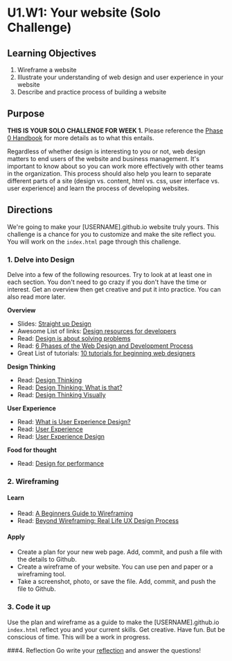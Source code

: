 # U1.W1: Your website (Solo Challenge)


## Learning Objectives
1. Wireframe a website 
2. Illustrate your understanding of web design and user experience in your website
3. Describe and practice process of building a website


## Purpose

**THIS IS YOUR SOLO CHALLENGE FOR WEEK 1.** Please reference the <a href="https://github.com/Devbootcamp/phase_0_handbook/" target="_blank">Phase 0 Handbook</a> for more details as to what this entails. 

Regardless of whether design is interesting to you or not, web design matters to end users of the website and business management.  It's important to know about so you can work more effectively with other teams in the organization.  This process should also help you learn to separate different parts of a site (design vs. content, html vs. css, user interface vs. user experience) and learn the process of developing websites.


## Directions
 
 We're going to make your [USERNAME].github.io website truly yours.  This challenge is a chance for you to customize and make the site reflect you.  You will work on the `index.html` page through this challenge.
 
### 1. Delve into Design

Delve into a few of the following resources.  Try to look at at least one in each section.  You don't need to go crazy if you don't have the time or interest.  Get an overview then get creative and put it into practice. You can also read more later.
 
**Overview**
* Slides: <a href="https://speakerdeck.com/jenmyers/straight-up-design" target="_blank">Straight up Design</a>
* Awesome List of links: <a href="https://gist.github.com/jenmyers/7354863" target="_blank">Design resources for developers</a>
* Read: <a href="http://www.smashingmagazine.com/2011/08/24/design-solving-problems/" target="_blank">Design is about solving problems</a>
* Read: <a href="http://www.idesignstudios.com/blog/web-design/phases-web-design-development-process/#.UxuuUuddUtU" target="_blank">6 Phases of the Web Design and Development Process</a>
* Great List of tutorials: <a href="http://code.tutsplus.com/articles/10-hand-picked-tutorials-for-beginning-web-designers--net-9341" target="_blank">10 tutorials for beginning web designers</a>

**Design Thinking**
* Read: <a href="http://en.wikipedia.org/wiki/Design_thinking" target="_blank">Design Thinking</a>
* Read: <a href="http://www.fastcompany.com/919258/design-thinking-what" target="_blank">Design Thinking: What is that?</a>
* Read: <a href="http://visual.ly/what-design-thinking" target="_blank">Design Thinking Visually</a>

**User Experience**
* Read: <a href="http://uxdesign.smashingmagazine.com/2010/10/05/what-is-user-experience-design-overview-tools-and-resources/" target="_blank">What is User Experience Design?</a>
* Read: <a href="http://en.wikipedia.org/wiki/User_experience" target="_blank">User Experience</a>
* Read: <a href="https://github.com/Devbootcamp/phase_0_unit_1/edit/master/week_1/creative_challenge/readme.md" target="_blank">User Experience Design</a>


**Food for thought**
* Read: <a href="https://speakerdeck.com/lara/design-for-performance" target="_blank">Design for performance</a>

### 2. Wireframing

#### Learn

* Read: <a href="http://webdesign.tutsplus.com/tutorials/a-beginners-guide-to-wireframing--webdesign-7399" target="_blank">A Beginners Guide to Wireframing</a>
* Read: <a href="http://uxdesign.smashingmagazine.com/2012/08/29/beyond-wireframing-real-life-ux-design-process/" target="_blank">Beyond Wireframing: Real Life UX Design Process</a>

#### Apply

* Create a plan for your new web page.  Add, commit, and push a file with the details to Github.
* Create a wireframe of your website.  You can use pen and paper or a wireframing tool.  
* Take a screenshot, photo, or save the file.  Add, commit, and push the file to Github.

### 3. Code it up

Use the plan and wireframe as a guide to make the [USERNAME].github.io `index.html` reflect you and your current skills.  Get creative. Have fun.  But be conscious of time.  This will be a work in progress.

###4. Reflection
Go write your <a href="../reflection.md" target="_blank">reflection</a> and answer the questions!

